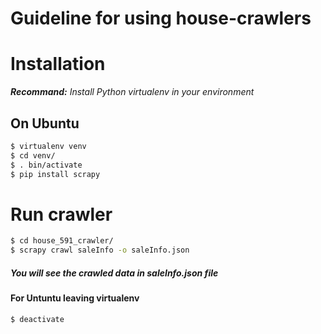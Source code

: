 Guideline for using house-crawlers
==================================

# Installation
***Recommand:*** *Install Python virtualenv in your environment*

## On Ubuntu
```bash
$ virtualenv venv
$ cd venv/
$ . bin/activate
$ pip install scrapy
```

# Run crawler
```bash
$ cd house_591_crawler/
$ scrapy crawl saleInfo -o saleInfo.json
```

##### You will see the crawled data in saleInfo.json file

#### For Untuntu leaving virtualenv
```bash
$ deactivate
```